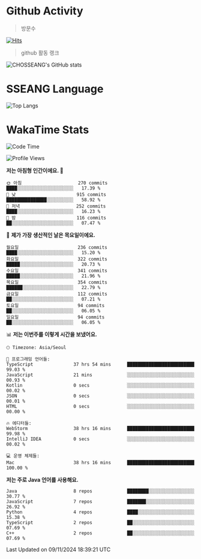 <!--
**CHOSSEANG/CHOSSEANG** is a ✨ _special_ ✨ repository because its `README.md` (this file) appears on your GitHub profile.

Here are some ideas to get you started:

- 🔭 I’m currently working on ...
- 🌱 I’m currently learning ...
- 👯 I’m looking to collaborate on ...
- 🤔 I’m looking for help with ...
- 💬 Ask me about ...
- 📫 How to reach me: ...
- 😄 Pronouns: ...
- ⚡ Fun fact: ...
-->

# Github Activity
> 방문수

[![Hits](https://hits.seeyoufarm.com/api/count/incr/badge.svg?url=https%3A%2F%2Fgithub.com%2FCHOSSEANG&count_bg=%238AED3E&title_bg=%23495358&icon=electron.svg&icon_color=%23E7E7E7&title=CHOSSEANG&edge_flat=false)](https://hits.seeyoufarm.com)
> github 활동 랭크

![CHOSSEANG's GitHub stats](https://github-readme-stats.vercel.app/api?username=CHOSSEANG&show_icons=true&theme=radical)

# SSEANG Language
![Top Langs](https://github-readme-stats.vercel.app/api/top-langs/?username=CHOSSEANG&layout=compact)

# WakaTime Stats

<!--START_SECTION:waka-->
![Code Time](http://img.shields.io/badge/Code%20Time-290%20hrs%2057%20mins-blue)

![Profile Views](http://img.shields.io/badge/Profile%20Views-1-blue)

**저는 아침형 인간이에요. 🐤** 

```text
🌞 아침                     270 commits         ████░░░░░░░░░░░░░░░░░░░░░   17.39 % 
🌆 낮　                     915 commits         ███████████████░░░░░░░░░░   58.92 % 
🌃 저녁                     252 commits         ████░░░░░░░░░░░░░░░░░░░░░   16.23 % 
🌙 밤　                     116 commits         ██░░░░░░░░░░░░░░░░░░░░░░░   07.47 % 
```
📅 **제가 가장 생산적인 날은 목요일이에요.** 

```text
월요일                      236 commits         ████░░░░░░░░░░░░░░░░░░░░░   15.20 % 
화요일                      322 commits         █████░░░░░░░░░░░░░░░░░░░░   20.73 % 
수요일                      341 commits         █████░░░░░░░░░░░░░░░░░░░░   21.96 % 
목요일                      354 commits         ██████░░░░░░░░░░░░░░░░░░░   22.79 % 
금요일                      112 commits         ██░░░░░░░░░░░░░░░░░░░░░░░   07.21 % 
토요일                      94 commits          ██░░░░░░░░░░░░░░░░░░░░░░░   06.05 % 
일요일                      94 commits          ██░░░░░░░░░░░░░░░░░░░░░░░   06.05 % 
```


📊 **저는 이번주를 이렇게 시간을 보냈어요.** 

```text
🕑︎ Timezone: Asia/Seoul

💬 프로그래밍 언어들: 
TypeScript               37 hrs 54 mins      █████████████████████████   99.03 % 
JavaScript               21 mins             ░░░░░░░░░░░░░░░░░░░░░░░░░   00.93 % 
Kotlin                   0 secs              ░░░░░░░░░░░░░░░░░░░░░░░░░   00.02 % 
JSON                     0 secs              ░░░░░░░░░░░░░░░░░░░░░░░░░   00.01 % 
HTML                     0 secs              ░░░░░░░░░░░░░░░░░░░░░░░░░   00.00 % 

🔥 에디터들: 
WebStorm                 38 hrs 16 mins      █████████████████████████   99.98 % 
IntelliJ IDEA            0 secs              ░░░░░░░░░░░░░░░░░░░░░░░░░   00.02 % 

💻 운영 체제들: 
Mac                      38 hrs 16 mins      █████████████████████████   100.00 % 
```

**저는 주로 Java 언어를 사용해요.** 

```text
Java                     8 repos             ████████░░░░░░░░░░░░░░░░░   30.77 % 
JavaScript               7 repos             ███████░░░░░░░░░░░░░░░░░░   26.92 % 
Python                   4 repos             ████░░░░░░░░░░░░░░░░░░░░░   15.38 % 
TypeScript               2 repos             ██░░░░░░░░░░░░░░░░░░░░░░░   07.69 % 
C++                      2 repos             ██░░░░░░░░░░░░░░░░░░░░░░░   07.69 % 
```




 Last Updated on 09/11/2024 18:39:21 UTC
<!--END_SECTION:waka-->
